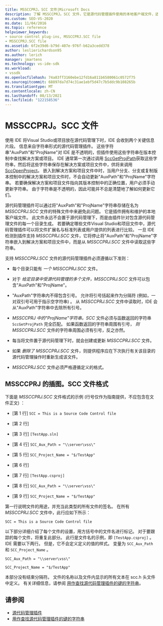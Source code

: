 ```yaml
---
title: MSSCCPRJ。SCC 文件|Microsoft Docs
description: 了解 MSSCCPRJ。SCC 文件，它是源代码管理插件使用的本地客户端文件，适用于 Visual Studio SDK。
ms.custom: SEO-VS-2020
ms.date: 11/04/2016
ms.topic: reference
helpviewer_keywords:
- source control plug-ins, MSSCCPRJ.SCC file
- MSSCCPRJ.SCC file
ms.assetid: 6f2e39d6-b79d-407e-976f-b62a3cedd378
author: leslierichardson95
ms.author: lerich
manager: jmartens
ms.technology: vs-ide-sdk
ms.workload:
- vssdk
ms.openlocfilehash: 74a83ff3160ebe12fd16a811b6580061c0572f75
ms.sourcegitcommit: 68897da7d74c31ae1ebf5d47c7b5ddc9b108265b
ms.translationtype: MT
ms.contentlocale: zh-CN
ms.lasthandoff: 08/13/2021
ms.locfileid: "122158536"
---
```

# <a name="mssccprjscc-file"></a>MSSCCPRJ。SCC 文件
使用 IDE 将Visual Studio或项目放在源代码管理下时，IDE 会收到两个关键信息片段。 信息来自字符串形式的源代码管理插件。 这些字符串"AuxPath"和"ProjName"对 IDE 是不透明的，但插件使用这些字符串在版本控制中查找解决方案或项目。 IDE 通常第一次通过调用 [SccGetProjPath](../extensibility/sccgetprojpath-function.md)获取这些字符串，然后将这些字符串保存在解决方案或项目文件中，供将来调用 [SccOpenProject](../extensibility/sccopenproject-function.md)。 嵌入到解决方案和项目文件中时，当用户分支、分支或复制版本控制中的解决方案和项目文件时，不会自动更新"AuxPath"和"ProjName"字符串。 若要确保解决方案和项目文件指向其版本控制中的正确位置，用户必须手动更新字符串。 由于字符串是不透明的，因此可能并不总是清楚地了解如何更新它们。

 源代码管理插件可以通过将"AuxPath"和"ProjName"字符串存储在名为 *MSSCCPRJ.SCC* 文件的特殊文件中来避免此问题。 它是插件拥有和维护的本地客户端文件。 此文件永远不会置于源代码管理下，而是由插件针对包含源代码管理文件的每一个目录生成。 若要确定哪些文件Visual Studio和项目文件中，源代码管理插件可以将文件扩展名与标准列表或用户提供的列表进行比较。 一旦 IDE 检测到插件支持 *MSSCCPRJ.SCC* 文件，它将停止将"AuxPath"和"ProjName"字符串嵌入到解决方案和项目文件中，而是从 *MSSCCPRJ.SCC* 文件中读取这些字符串。

 支持 *MSSCCPRJ.SCC* 文件的源代码管理插件必须遵循以下准则：

- 每个目录只能有 *一个 MSSCCPRJ.SCC* 文件。

- 对于 *给定目录中受源代码管理的多个文件，MSSCCPRJ.SCC* 文件可以包含"AuxPath"和"ProjName"。

- "AuxPath"字符串内不得包含引号。 允许将引号括起来作为分隔符 (例如，一对双引号可用于指示空字符串) 。 从 *MSSCCPRJ.SCC* 文件中读取时，IDE 会从"AuxPath"字符串中去除所有引号。

- *MSSCCPRJ 中的"ProjName"字符串。SCC* 文件必须与函数返回的字符串 `SccGetProjPath` 完全匹配。 如果函数返回的字符串周围有引号， *则 MSSCCPRJ.SCC* 文件的字符串周围必须有引号，反之亦然。

- 每当将文件置于源代码管理下时，就会创建或更新 *MSSCCPRJ.SCC* 文件。

- 如果 *删除了 MSSCCPRJ.SCC* 文件，则提供程序应在下次执行有关该目录的源代码管理操作时重新生成该文件。

- *MSSCCPRJ.SCC* 文件必须严格遵循定义的格式。

## <a name="an-illustration-of-the-mssccprjscc-file-format"></a>MSSCCPRJ 的插图。SCC 文件格式
 下面是 *MSSCCPRJ.SCC* 文件格式的示例 (行号仅作为指南提供，不应包含在文件正文) ：

- [第 1 行] `SCC = This is a Source Code Control file`

- [第 2 行]

- [第 3 行] `[TestApp.sln]`

- [第 4 行] `SCC_Aux_Path = "\\server\vss\"`

- [第 5 行] `SCC_Project_Name = "$/TestApp"`

- [第 6 行]

- [第 7 行] `[TestApp.csproj]`

- [第 8 行] `SCC_Aux_Path = "\\server\vss\"`

- [第 9 行] `SCC_Project_Name = "$/TestApp"`

 第一行说明文件的用途，并充当此类型的所有文件的签名。 在所有 *MSSCCPRJ.SCC* 文件中，此行应如下所示：

 `SCC = This is a Source Code Control file`

 以下部分详细介绍了每个文件的设置，用方括号中的文件名进行标记。 对于要跟踪的每个文件，将重复此部分。 此行是文件名的示例，即 `[TestApp.csproj]` 。 IDE 需要以下两行。 但是，它不会定义定义的值的样式。 变量为 `SCC_Aux_Path` 和 `SCC_Project_Name` 。

 `SCC_Aux_Path = "\\server\vss\"`

 `SCC_Project_Name = "$/TestApp"`

 本部分没有结束分隔符。 文件的名称以及文件内显示的所有文本在 scc.h 头文件中定义。 有关详细信息，请参阅 [用作查找源代码管理插件的键的字符串](../extensibility/strings-used-as-keys-for-finding-a-source-control-plug-in.md)。

## <a name="see-also"></a>请参阅
- [源代码管理插件](../extensibility/source-control-plug-ins.md)
- [用作查找源代码管理插件的键的字符串](../extensibility/strings-used-as-keys-for-finding-a-source-control-plug-in.md)
